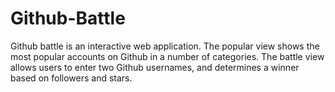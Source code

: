 # Github-Battle

Github battle is an interactive web application. The popular view shows the most popular accounts on Github in a number of categories. The battle view allows users to enter two Github usernames, and determines a winner based on followers and stars.
